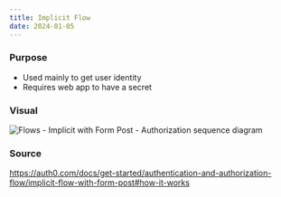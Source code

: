 ```yaml
---
title: Implicit Flow
date: 2024-01-05
---
```

### Purpose
- Used mainly to get user identity
- Requires web app to have a secret
### Visual
![Flows - Implicit with Form Post - Authorization sequence diagram](https://images.ctfassets.net/cdy7uua7fh8z/6m0uE4E7Hpzbdhyh9dEuYK/e36c910ff47a7540bf27e23c02822624/auth-sequence-implicit-form-post.png)

### Source
https://auth0.com/docs/get-started/authentication-and-authorization-flow/implicit-flow-with-form-post#how-it-works